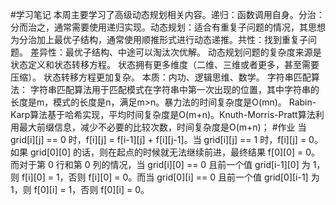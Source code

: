 #学习笔记
本周主要学习了高级动态规划相关内容。递归：函数调用自身。分治：分而治之，通常需要使用递归实现。动态规划：适合有重复子问题的情况，其思想为分治加上最优子结构，通常使用顺推形式进行动态递推。共性：找到重复子问题。
差异性：最优子结构、中途可以淘汰次优解。
动态规划问题的复杂度来源是状态定义和状态转移方程。
状态拥有更多维度（二维、三维或者更多，甚至需要压缩）。
状态转移方程更加复杂。
本质：内功、逻辑思维、数学。
字符串匹配算法：
字符串匹配算法用于匹配模式在字符串中第一次出现的位置，其中字符串的长度是m，模式的长度是n，满足m>n。暴力法的时间复杂度是O(mn)。
Rabin-Karp算法基于哈希实现，平均时间复杂度是O(m+n)。Knuth-Morris-Pratt算法利用最大前缀信息，减少不必要的比较次数，时间复杂度是O(m+n)；
#作业
当 grid[i][j] == 0 时，f[i][j] = f[i-1][j] + f[i][j-1]。当 grid[i][j] == 1 时，f[i][j] = 0。如果 grid[0][0] 的话，则在起点的时候就无法继续前进，最终结果 f[0][0] = 0。而对于第 0 行和第 0 列的情况，当 grid[i][0] == 0 且前一个值 grid[i-1][0] 为 1，则 f[i][0] = 1，否则 f[i][0] = 0。而当 grid[0][i] == 0 且前一个值 grid[0][i-1] 为 1，则 f[0][i] = 1，否则 f[0][i] = 0。


